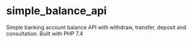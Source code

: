 # simple_balance_api
Simple banking account balance API with withdraw, transfer, deposit and consultation. Built with PHP 7.4 
